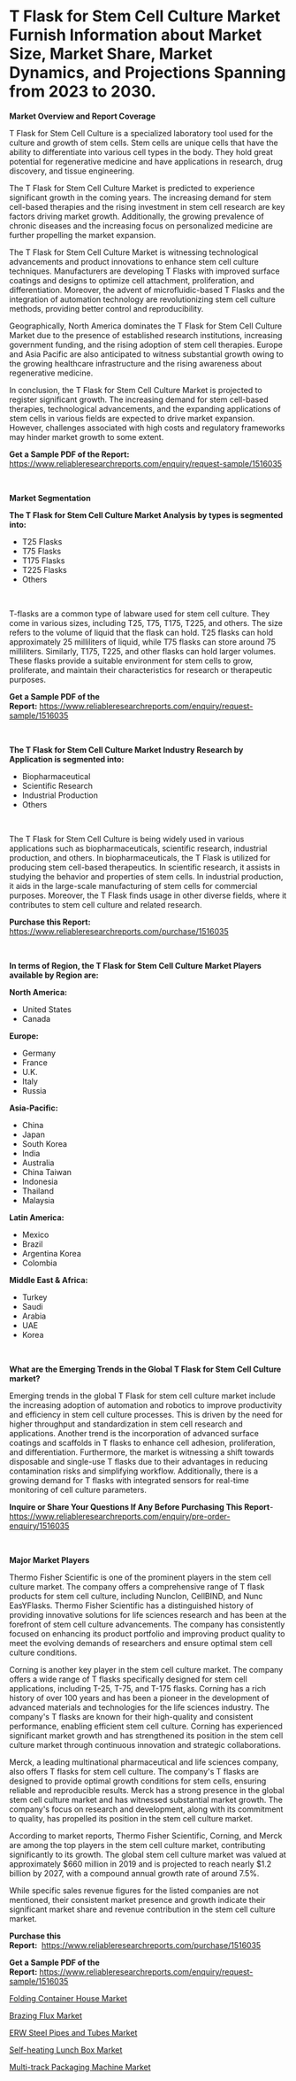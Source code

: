 <p><h1>T Flask for Stem Cell Culture Market Furnish Information about Market Size, Market Share, Market Dynamics, and Projections Spanning from 2023 to 2030.</h1></p><p><strong>Market Overview and Report Coverage</strong></p>
<p><p>T Flask for Stem Cell Culture is a specialized laboratory tool used for the culture and growth of stem cells. Stem cells are unique cells that have the ability to differentiate into various cell types in the body. They hold great potential for regenerative medicine and have applications in research, drug discovery, and tissue engineering.</p><p>The T Flask for Stem Cell Culture Market is predicted to experience significant growth in the coming years. The increasing demand for stem cell-based therapies and the rising investment in stem cell research are key factors driving market growth. Additionally, the growing prevalence of chronic diseases and the increasing focus on personalized medicine are further propelling the market expansion.</p><p>The T Flask for Stem Cell Culture Market is witnessing technological advancements and product innovations to enhance stem cell culture techniques. Manufacturers are developing T Flasks with improved surface coatings and designs to optimize cell attachment, proliferation, and differentiation. Moreover, the advent of microfluidic-based T Flasks and the integration of automation technology are revolutionizing stem cell culture methods, providing better control and reproducibility.</p><p>Geographically, North America dominates the T Flask for Stem Cell Culture Market due to the presence of established research institutions, increasing government funding, and the rising adoption of stem cell therapies. Europe and Asia Pacific are also anticipated to witness substantial growth owing to the growing healthcare infrastructure and the rising awareness about regenerative medicine.</p><p>In conclusion, the T Flask for Stem Cell Culture Market is projected to register significant growth. The increasing demand for stem cell-based therapies, technological advancements, and the expanding applications of stem cells in various fields are expected to drive market expansion. However, challenges associated with high costs and regulatory frameworks may hinder market growth to some extent.</p></p>
<p><strong>Get a Sample PDF of the Report:</strong> <a href="https://www.reliableresearchreports.com/enquiry/request-sample/1516035">https://www.reliableresearchreports.com/enquiry/request-sample/1516035</a></p>
<p>&nbsp;</p>
<p><strong>Market Segmentation</strong></p>
<p><strong>The T Flask for Stem Cell Culture Market Analysis by types is segmented into:</strong></p>
<p><ul><li>T25 Flasks</li><li>T75 Flasks</li><li>T175 Flasks</li><li>T225 Flasks</li><li>Others</li></ul></p>
<p>&nbsp;</p>
<p><p>T-flasks are a common type of labware used for stem cell culture. They come in various sizes, including T25, T75, T175, T225, and others. The size refers to the volume of liquid that the flask can hold. T25 flasks can hold approximately 25 milliliters of liquid, while T75 flasks can store around 75 milliliters. Similarly, T175, T225, and other flasks can hold larger volumes. These flasks provide a suitable environment for stem cells to grow, proliferate, and maintain their characteristics for research or therapeutic purposes.</p></p>
<p><strong>Get a Sample PDF of the Report:</strong>&nbsp;<a href="https://www.reliableresearchreports.com/enquiry/request-sample/1516035">https://www.reliableresearchreports.com/enquiry/request-sample/1516035</a></p>
<p>&nbsp;</p>
<p><strong>The T Flask for Stem Cell Culture Market Industry Research by Application is segmented into:</strong></p>
<p><ul><li>Biopharmaceutical</li><li>Scientific Research</li><li>Industrial Production</li><li>Others</li></ul></p>
<p>&nbsp;</p>
<p><p>The T Flask for Stem Cell Culture is being widely used in various applications such as biopharmaceuticals, scientific research, industrial production, and others. In biopharmaceuticals, the T Flask is utilized for producing stem cell-based therapeutics. In scientific research, it assists in studying the behavior and properties of stem cells. In industrial production, it aids in the large-scale manufacturing of stem cells for commercial purposes. Moreover, the T Flask finds usage in other diverse fields, where it contributes to stem cell culture and related research.</p></p>
<p><strong>Purchase this Report:</strong>&nbsp; <a href="https://www.reliableresearchreports.com/purchase/1516035">https://www.reliableresearchreports.com/purchase/1516035</a></p>
<p>&nbsp;</p>
<p><strong>In terms of Region, the T Flask for Stem Cell Culture Market Players available by Region are:</strong></p>
<p>
    <p> <strong> North America: </strong>
        <ul>
            <li>United States</li>
            <li>Canada</li>
        </ul>
        </p> 
    <p> <strong> Europe: </strong>
        <ul>
            <li>Germany</li>
            <li>France</li>
            <li>U.K.</li>
            <li>Italy</li>
            <li>Russia</li>
        </ul>
        </p> 
    <p> <strong> Asia-Pacific: </strong>
        <ul>
            <li>China</li>
            <li>Japan</li>
            <li>South Korea</li>
            <li>India</li>
            <li>Australia</li>
            <li>China Taiwan</li>
            <li>Indonesia</li>
            <li>Thailand</li>
            <li>Malaysia</li>
        </ul>
        </p> 
    <p> <strong> Latin America: </strong>
        <ul>
            <li>Mexico</li>
            <li>Brazil</li>
            <li>Argentina Korea</li>
            <li>Colombia</li>
        </ul>
        </p> 
    <p> <strong> Middle East & Africa: </strong>
        <ul>
            <li>Turkey</li>
            <li>Saudi</li>
            <li>Arabia</li>
            <li>UAE</li>
            <li>Korea</li>
        </ul>
    </p>
    </p>
<p>&nbsp;</p>
<p><strong>What are the Emerging Trends in the Global T Flask for Stem Cell Culture market?</strong></p>
<p><p>Emerging trends in the global T Flask for stem cell culture market include the increasing adoption of automation and robotics to improve productivity and efficiency in stem cell culture processes. This is driven by the need for higher throughput and standardization in stem cell research and applications. Another trend is the incorporation of advanced surface coatings and scaffolds in T flasks to enhance cell adhesion, proliferation, and differentiation. Furthermore, the market is witnessing a shift towards disposable and single-use T flasks due to their advantages in reducing contamination risks and simplifying workflow. Additionally, there is a growing demand for T flasks with integrated sensors for real-time monitoring of cell culture parameters.</p></p>
<p><strong>Inquire or Share Your Questions If Any Before Purchasing This Report</strong>- <a href="https://www.reliableresearchreports.com/enquiry/pre-order-enquiry/1516035">https://www.reliableresearchreports.com/enquiry/pre-order-enquiry/1516035</a></p>
<p>&nbsp;</p>
<p><strong>Major Market Players</strong></p>
<p><p>Thermo Fisher Scientific is one of the prominent players in the stem cell culture market. The company offers a comprehensive range of T flask products for stem cell culture, including Nunclon, CellBIND, and Nunc EasYFlasks. Thermo Fisher Scientific has a distinguished history of providing innovative solutions for life sciences research and has been at the forefront of stem cell culture advancements. The company has consistently focused on enhancing its product portfolio and improving product quality to meet the evolving demands of researchers and ensure optimal stem cell culture conditions.</p><p>Corning is another key player in the stem cell culture market. The company offers a wide range of T flasks specifically designed for stem cell applications, including T-25, T-75, and T-175 flasks. Corning has a rich history of over 100 years and has been a pioneer in the development of advanced materials and technologies for the life sciences industry. The company's T flasks are known for their high-quality and consistent performance, enabling efficient stem cell culture. Corning has experienced significant market growth and has strengthened its position in the stem cell culture market through continuous innovation and strategic collaborations.</p><p>Merck, a leading multinational pharmaceutical and life sciences company, also offers T flasks for stem cell culture. The company's T flasks are designed to provide optimal growth conditions for stem cells, ensuring reliable and reproducible results. Merck has a strong presence in the global stem cell culture market and has witnessed substantial market growth. The company's focus on research and development, along with its commitment to quality, has propelled its position in the stem cell culture market.</p><p>According to market reports, Thermo Fisher Scientific, Corning, and Merck are among the top players in the stem cell culture market, contributing significantly to its growth. The global stem cell culture market was valued at approximately $660 million in 2019 and is projected to reach nearly $1.2 billion by 2027, with a compound annual growth rate of around 7.5%.</p><p>While specific sales revenue figures for the listed companies are not mentioned, their consistent market presence and growth indicate their significant market share and revenue contribution in the stem cell culture market.</p></p>
<p><strong>Purchase this Report:</strong>&nbsp;&nbsp;<a href="https://www.reliableresearchreports.com/purchase/1516035">https://www.reliableresearchreports.com/purchase/1516035</a></p>
<p></p>
<p><strong>Get a Sample PDF of the Report:</strong>&nbsp;<a href="https://www.reliableresearchreports.com/enquiry/request-sample/1516035">https://www.reliableresearchreports.com/enquiry/request-sample/1516035</a></p>
<p><p><a href="https://www.linkedin.com/pulse/folding-container-house-market-size-share-global-analysis-oxj6f/">Folding Container House Market</a></p><p><a href="https://medium.com/@primeyash92/decoding-brazing-flux-market-metrics-market-share-trends-and-growth-patterns-2ef22c8e73d7">Brazing Flux Market</a></p><p><a href="https://medium.com/@shiv151299/erw-steel-pipes-and-tubes-market-insights-into-market-cagr-market-trends-and-growth-strategies-eecddbf1df6e">ERW Steel Pipes and Tubes Market</a></p><p><a href="https://github.com/rahu1505/Market-Research-Report-List-1/blob/main/self-heating-lunch-box-market.md">Self-heating Lunch Box Market</a></p><p><a href="https://github.com/rahu1506/Market-Research-Report-List-1/blob/main/multi-track-packaging-machine-market.md">Multi-track Packaging Machine Market</a></p></p>